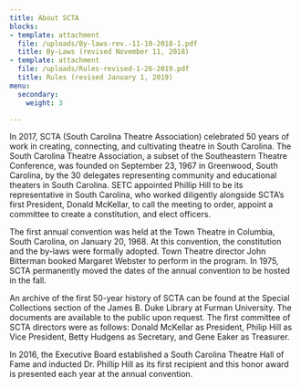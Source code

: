 ```yaml
---
title: About SCTA
blocks:
- template: attachment
  file: /uploads/By-laws-rev.-11-10-2018-1.pdf
  title: By-Laws (revised November 11, 2018)
- template: attachment
  file: /uploads/Rules-revised-1-26-2019.pdf
  title: Rules (revised January 1, 2019)
menu:
  secondary:
    weight: 3

---
```

In 2017, SCTA (South Carolina Theatre Association) celebrated 50 years of work in creating, connecting, and cultivating theatre in South Carolina.  The South Carolina Theatre Association, a subset of the Southeastern Theatre Conference, was founded on September 23, 1967 in Greenwood, South Carolina, by the 30 delegates representing community and educational theaters in South Carolina. SETC appointed Phillip Hill to be its representative in South Carolina, who worked diligently alongside SCTA’s first President, Donald McKellar, to call the meeting to order, appoint a committee to create a constitution, and elect officers.

The first annual convention was held at the Town Theatre in Columbia, South Carolina, on January 20, 1968. At this convention, the constitution and the by-laws were formally adopted. Town Theatre director John Bitterman booked Margaret Webster to perform in the program. In 1975, SCTA permanently moved the dates of the annual convention to be hosted in the fall.

An archive of the first 50-year history of SCTA can be found at the Special Collections section of the James B. Duke Library at Furman University. The documents are available to the public upon request.  The first committee of SCTA directors were as follows: Donald McKellar as President, Philip Hill as Vice President, Betty Hudgens as Secretary, and Gene Eaker as Treasurer.

In 2016, the Executive Board established a South Carolina Theatre Hall of Fame and inducted Dr. Phillip Hill as its first recipient and this honor award is presented each year at the annual convention.

